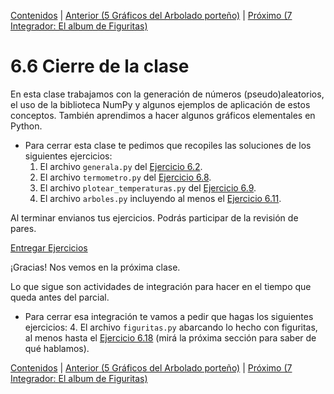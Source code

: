 [Contenidos](../Contenidos.md) \| [Anterior (5 Gráficos del Arbolado porteño)](05_Arboles3_plt.md) \| [Próximo (7 Integrador: El album de Figuritas)](07_Figuritas.md)

# 6.6 Cierre de la clase

En esta clase trabajamos con la generación de números (pseudo)aleatorios, el uso de la biblioteca NumPy y algunos ejemplos de aplicación de estos conceptos. También aprendimos a hacer algunos gráficos elementales en Python.


* Para cerrar esta clase te pedimos que recopiles las soluciones de los siguientes ejercicios:
    1. El archivo `generala.py` del [Ejercicio 6.2](../06_Aleatoriedad/02_Random.md#ejercicio-62-generala-no-necesariamente-servida).
    2. El archivo `termometro.py` del [Ejercicio 6.8](../06_Aleatoriedad/03_NumPy_Arrays.md#ejercicio-68-guardar-temperaturas).
    3. El archivo `plotear_temperaturas.py` del [Ejercicio 6.9](../06_Aleatoriedad/03_NumPy_Arrays.md#ejercicio-69-empezando-a-plotear).
    5. El archivo `arboles.py` incluyendo al menos el [Ejercicio 6.11](../06_Aleatoriedad/05_Arboles3_plt.md#ejercicio-611-scatterplot-diametro-vs-alto-de-jacarandas).

Al terminar envianos tus ejercicios. Podrás participar de la revisión de pares.

[Entregar Ejercicios](http://programacionpython.ecyt.unsam.edu.ar/unit/submission/5)

¡Gracias! Nos vemos en la próxima clase.

Lo que sigue son actividades de integración para hacer en el tiempo que queda antes del parcial.

* Para cerrar esa integración te vamos a pedir que hagas los siguientes ejercicios:
    4. El archivo `figuritas.py` abarcando lo hecho con figuritas, al menos hasta el [Ejercicio 6.18](../06_Aleatoriedad/07_Figuritas.md#ejercicio-618) (mirá la próxima sección para saber de qué hablamos).


[Contenidos](../Contenidos.md) \| [Anterior (5 Gráficos del Arbolado porteño)](05_Arboles3_plt.md) \| [Próximo (7 Integrador: El album de Figuritas)](07_Figuritas.md)

